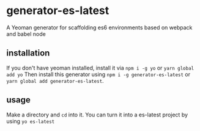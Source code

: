 # generator-es-latest
A Yeoman generator for scaffolding es6 environments based on webpack and babel node

## installation
If you don't have yeoman installed, install it via `npm i -g yo` or `yarn global add yo` Then install this generator using `npm i -g generator-es-latest` or `yarn global add generator-es-latest`.

## usage
Make a directory and `cd` into it. You can turn it into a es-latest project by using `yo es-latest`
